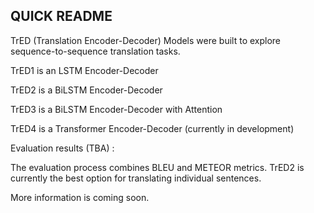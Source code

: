 QUICK README
------------

TrED (Translation Encoder-Decoder) Models were built to explore sequence-to-sequence translation tasks.


TrED1 is an LSTM Encoder-Decoder

TrED2 is a BiLSTM Encoder-Decoder

TrED3 is a BiLSTM Encoder-Decoder with Attention 

TrED4 is a Transformer Encoder-Decoder (currently in development)


Evaluation results (TBA) :

The evaluation process combines BLEU and METEOR metrics. TrED2 is currently the best option for translating individual sentences.


More information is coming soon.

